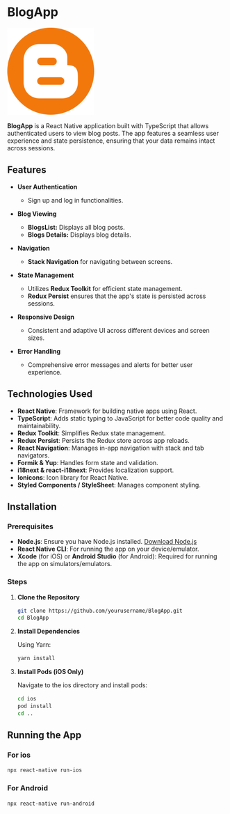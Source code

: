 # BlogApp

<img src="src/assets/logo.png" alt="BlogApp Logo" width="200" height="200" />

**BlogApp** is a React Native application built with TypeScript that allows authenticated users to view blog posts. The app features a seamless user experience and state persistence, ensuring that your data remains intact across sessions.

## Features

- **User Authentication**
  - Sign up and log in functionalities.
  
- **Blog Viewing**
  - **BlogsList:** Displays all blog posts.
  - **Blogs Details:** Displays blog details.
  
- **Navigation**
  - **Stack Navigation** for navigating between screens.
  
- **State Management**
  - Utilizes **Redux Toolkit** for efficient state management.
  - **Redux Persist** ensures that the app's state is persisted across sessions.
  
- **Responsive Design**
  - Consistent and adaptive UI across different devices and screen sizes.
  
- **Error Handling**
  - Comprehensive error messages and alerts for better user experience.

## Technologies Used

- **React Native**: Framework for building native apps using React.
- **TypeScript**: Adds static typing to JavaScript for better code quality and maintainability.
- **Redux Toolkit**: Simplifies Redux state management.
- **Redux Persist**: Persists the Redux store across app reloads.
- **React Navigation**: Manages in-app navigation with stack and tab navigators.
- **Formik & Yup**: Handles form state and validation.
- **i18next & react-i18next**: Provides localization support.
- **Ionicons**: Icon library for React Native.
- **Styled Components / StyleSheet**: Manages component styling.


## Installation

### Prerequisites

- **Node.js**: Ensure you have Node.js installed. [Download Node.js](https://nodejs.org/)
- **React Native CLI**: For running the app on your device/emulator.
- **Xcode** (for iOS) or **Android Studio** (for Android): Required for running the app on simulators/emulators.

### Steps

1. **Clone the Repository**

   ```bash
   git clone https://github.com/yourusername/BlogApp.git
   cd BlogApp

2. **Install Dependencies**

   Using Yarn:
   ```bash
   yarn install

3. **Install Pods (iOS Only)**

   Navigate to the ios directory and install pods:
   ```bash
   cd ios
   pod install
   cd ..


## Running the App

### For ios

```bash
npx react-native run-ios
```

### For Android

```bash
npx react-native run-android
```

